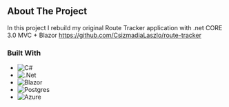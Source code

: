 <!-- ABOUT THE PROJECT -->
## About The Project

In this project I rebuild my original Route Tracker application with .net CORE 3.0 MVC + Blazor
https://github.com/CsizmadiaLaszlo/route-tracker

[//]: # (<!-- Hosting -->)

[//]: # (## Hosting)

[//]: # ()
[//]: # (Great news! The project is already hosted on Heroku and can be accessed at https://routetracker.herokuapp.com/. However, it's worth noting that both the backend and frontend are currently hosted on Heroku Eco, which means that the website is not always active it may be in a sleeping stage. Please be patient, as the system may need some time to wake up. Thank you for your interest, and happy exploring!)

### Built With

* ![C#](https://img.shields.io/badge/c%23-%23239120.svg?style=for-the-badge&logo=c-sharp&logoColor=white)
* ![.Net](https://img.shields.io/badge/.NET-5C2D91?style=for-the-badge&logo=.net&logoColor=white)
* ![Blazor](https://img.shields.io/badge/blazor-%235C2D91.svg?style=for-the-badge&logo=blazor&logoColor=white)
* ![Postgres](https://img.shields.io/badge/postgres-%23316192.svg?style=for-the-badge&logo=postgresql&logoColor=white)
* ![Azure](https://img.shields.io/badge/azure-%230072C6.svg?style=for-the-badge&logo=microsoftazure&logoColor=white)
